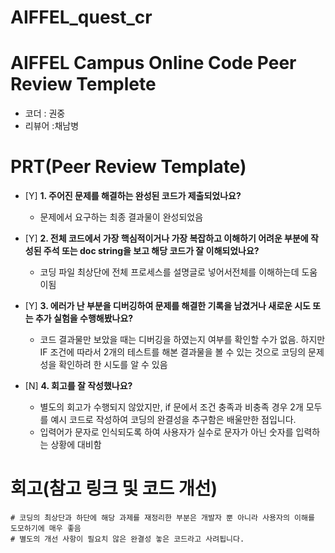 # AIFFEL_quest_cr
# AIFFEL Campus Online Code Peer Review Templete
- 코더 : 권중 
- 리뷰어 :채남병

# PRT(Peer Review Template)
- [Y]  **1. 주어진 문제를 해결하는 완성된 코드가 제출되었나요?**
    - 문제에서 요구하는 최종 결과물이 완성되었음
    
- [Y]  **2. 전체 코드에서 가장 핵심적이거나 가장 복잡하고 이해하기 어려운 부분에 작성된 
주석 또는 doc string을 보고 해당 코드가 잘 이해되었나요?**
    - 코딩 파일 최상단에 전체 프로세스를 설명글로 넣어서전체를 이해하는데 도움이됨
    
- [Y]  **3. 에러가 난 부분을 디버깅하여 문제를 해결한 기록을 남겼거나 새로운 시도 또는 추가 실험을 수행해봤나요?**
    - 코드 결과물만 보았을 때는 디버깅을 하였는지 여부를 확인할 수가 없음. 하지만 IF 조건에 따라서 2개의 테스트를 해본 결과물을 볼 수 있는 것으로 코딩의 문제성을 확인하려 한 시도를 알 수 있음
        
- [N]  **4. 회고를 잘 작성했나요?**
    - 별도의 회고가 수행되지 않았지만, if 문에서 조건 충족과 비충족 경우 2개 모두를 예시 코드로 작성하여 코딩의 완결성을 추구함은 배울만한 점입니다.  
    - 입력어가 문자로 인식되도록 하여 사용자가 실수로 문자가 아닌 숫자를 입력하는 상황에 대비함


# 회고(참고 링크 및 코드 개선)
```
# 코딩의 최상단과 하단에 해당 과제를 재정리한 부분은 개발자 뿐 아니라 사용자의 이해를 도모하기에 매우 좋음
# 별도의 개선 사항이 필요치 않은 완결성 놓은 코드라고 사려됩니다.

```
